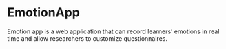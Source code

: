 # EmotionApp
Emotion app is a web application that can record learners’ emotions in real time and allow researchers to customize questionnaires. 

